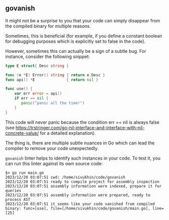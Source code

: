 ## govanish

It might not be a surprise to you that your code can simply disappear from the compiled binary for multiple reasons.

Sometimes, this is beneficial (for example, if you define a constant boolean for debugging purposes which is explicitly set to false in the code).

However, sometimes this can actually be a sign of a subtle bug. For instance, consider the following snippet:

```go
type E struct{ Desc string }

func (e *E) Error() string { return e.Desc }
func api() *E              { return nil }

func use() {
    var err error = api()
    if err == nil {
       panic("panic all the time!")
    }
}
```

This code will never panic because the condition err == nil is always false (see https://trstringer.com/go-nil-interface-and-interface-with-nil-concrete-value/ for a detailed explanation).

The thing is, there are multiple subtle nuances in Go which can lead the compiler to remove your code unexpectedly.

`govanish` linter helps to identify such instances in your code. To test it, you can run this linter against its own source code:
```
$> go run main.go
2023/12/20 03:07:51 cwd: /home/sivukhin/code/govanish
2023/12/20 03:07:51 ready to compile project for assembly inspection
2023/12/20 03:07:51 assembly information were indexed, prepare it for queries
2023/12/20 03:07:51 assembly information were prepared, ready to process AST
2023/12/20 03:07:51 it seems like your code vanished from compiled binary: func=[use], file=[/home/sivukhin/code/govanish/main.go], line=[25]
```